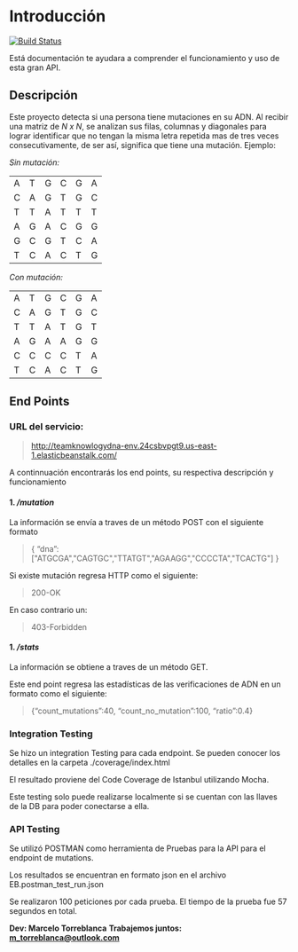 # Introducción

[![Build Status](https://travis-ci.org/joemccann/dillinger.svg?branch=master)](https://travis-ci.org/joemccann/dillinger)

Está documentación te ayudara a comprender el funcionamiento y uso de esta gran API.

## Descripción

Este proyecto detecta si una persona tiene mutaciones en su ADN.
Al recibir una matriz de _N x N_, se analizan sus filas, columnas y diagonales para lograr identificar que no tengan la misma letra repetida mas de tres veces consecutivamente, de ser así, significa que tiene una mutación.
Ejemplo:

_Sin mutación:_

|     |     |     |     |     |     |
| --- | --- | --- | --- | --- | --- |
| A   | T   | G   | C   | G   | A   |
| C   | A   | G   | T   | G   | C   |
| T   | T   | A   | T   | T   | T   |
| A   | G   | A   | C   | G   | G   |
| G   | C   | G   | T   | C   | A   |
| T   | C   | A   | C   | T   | G   |

_Con mutación:_

|     |     |     |     |     |     |
| --- | --- | --- | --- | --- | --- |
| A   | T   | G   | C   | G   | A   |
| C   | A   | G   | T   | G   | C   |
| T   | T   | A   | T   | G   | T   |
| A   | G   | A   | A   | G   | G   |
| C   | C   | C   | C   | T   | A   |
| T   | C   | A   | C   | T   | G   |

## End Points

### URL del servicio:

> http://teamknowlogydna-env.24csbvpgt9.us-east-1.elasticbeanstalk.com/

A continnuación encontrarás los end points, su respectiva descripción y funcionamiento

#### 1. _/mutation_

La información se envía a traves de un método POST con el siguiente formato

> {
> “dna”:["ATGCGA","CAGTGC","TTATGT","AGAAGG","CCCCTA","TCACTG"]
> }

Si existe mutación regresa HTTP como el siguiente:

> 200-OK

En caso contrario un:

> 403-Forbidden

#### 1. _/stats_

La información se obtiene a traves de un método GET.

Este end point regresa las estadísticas de las verificaciones de ADN en un formato como el siguiente:

> {“count_mutations”:40, “count_no_mutation”:100, “ratio”:0.4}

### Integration Testing

Se hizo un integration Testing para cada endpoint. Se pueden conocer los detalles en la carpeta
./coverage/index.html

El resultado proviene del Code Coverage de Istanbul utilizando Mocha.

Este testing solo puede realizarse localmente si se cuentan con las llaves de la DB para poder conectarse a ella.

### API Testing

Se utilizó POSTMAN como herramienta de Pruebas para la API para el endpoint de mutations.

Los resultados se encuentran en formato json en el archivo EB.postman_test_run.json

Se realizaron 100 peticiones por cada prueba. El tiempo de la prueba fue 57 segundos en total.

**Dev: Marcelo Torreblanca**
**Trabajemos juntos: m_torreblanca@outlook.com**
